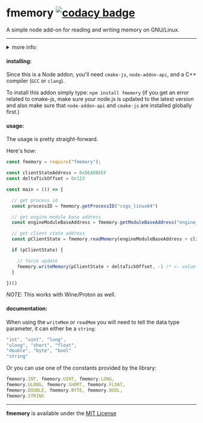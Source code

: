 # fmemory [![codacy badge](https://app.codacy.com/project/badge/Grade/ce5ae034b28843f08eb76d7103787946 "codacy badge")](https://www.codacy.com/gh/otvv/fmemory/dashboard?utm_source=github.com&utm_medium=referral&utm_content=otvv/fmemory&utm_campaign=Badge_Grade)

A simple node add-on for reading and writing memory on GNU/Linux.

---

<details>
<summary>more info:</summary>
<h4>features:</h4>

  - memory reading
  - memory writing
  - get process id through process name
  - get module base address through module name
  - get call address offset
  - get the absolute location of an address (get absolute address)
  
<h4>todo:</h4>

  - vector3d and vector2d support _(read, write)_
  - ability to call virtual functions
  - shellcode execution _(maybe)_
  - high privileges helpers
  - signature reader/scanner

🚧 _more to come.._
</details>

<h4>installing:</h4>

Since this is a Node addon, you'll need `cmake-js`, `node-addon-api`, and a C++ compiler (`GCC` or `clang`).

To install this addon simply type: `npm install fmemory` (if you get an error related to cmake-js, make sure your node.js is updated to the latest version and also make sure that `node-addon-api` and `cmake-js` are installed globally first.)

<h4>usage:</h4>

The usage is pretty straight-forward.

Here's how:

```javascript
const fmemory = require("fmemory");

const clientStateAddress = 0xDEADBEEF
const deltaTickOffset = 0x123

const main = (() => {

  // get process id
  const processID = fmemory.getProcessID("csgo_linux64")

  // get engine module base address
  const engineModuleBaseAddress = fmemory.getModuleBaseAddress("engine_client.so", processID)

  // get client state address
  const pClientState = fmemory.readMemory(engineModuleBaseAddress + clientStateAddress, fmemory.INT)

  if (pClientState) {

    // force update
    fmemory.writeMemory(pClientState + deltaTickOffset, -1 /* <- value */, fmemory.BYTE)
  }

})()
```

_NOTE_: This works with Wine/Proton as well.

<h4>documentation:</h4>

When using the `writeMem` or `readMem` you will need to tell the data type parameter, it can either be a `string`:

```javascript
"int", "uint", "long",
"ulong", "short", "float",
"double", "byte", "bool"
"string"
```

Or you can use one of the constants provided by the library:

```javascript
fmemory.INT, fmemory.UINT, fmemory.LONG,
fmemory.ULONG, fmemory.SHORT, fmemory.FLOAT,
fmemory.DOUBLE, fmemory.BYTE, fmemory.BOOL,
fmemory.STRING
```

---

**fmemory** is available under the [MIT License](https://github.com/otvv/fmemory/blob/master/LICENSE)
